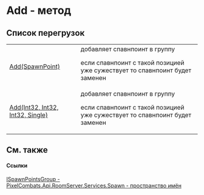 # Add - метод


## Список перегрузок
<table>
<tr>
<td><a href="b0153a3a-da58-c209-15a0-f53c68af8606">Add(SpawnPoint)</a></td>
<td>добавляет спавнпоинт в группу <p>если спавнпоинт с такой позицией уже сужествует то спавнпоинт будет заменен</p></td></tr>
<tr>
<td><a href="b155ae8e-bfaa-447c-a0f4-d0c03447db4e">Add(Int32, Int32, Int32, Single)</a></td>
<td>добавляет спавнпоинт в группу <p>если спавнпоинт с такой позицией уже сужествует то спавнпоинт будет заменен</p></td></tr>
</table>

## См. также


#### Ссылки
<a href="026709df-d5c6-d2ed-d995-84e15522be5c">ISpawnPointsGroup - </a>  
<a href="0971793b-47eb-58b2-d7a8-6c570042d7d9">PixelCombats.Api.RoomServer.Services.Spawn - пространство имён</a>  
